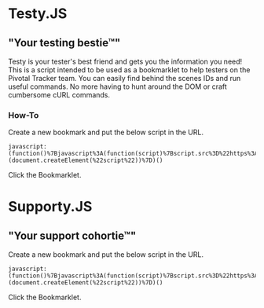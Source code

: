 # Testy.JS

## "Your testing bestie™"

Testy is your tester's best friend and gets you the information you need!  This is a script intended to be used as a bookmarklet to help testers on the Pivotal Tracker team.  You can easily find behind the scenes IDs and run useful commands.  No more having to hunt around the DOM or craft cumbersome cURL commands.  

### How-To

Create a new bookmark and put the below script in the URL.
```
javascript:(function()%7Bjavascript%3A(function(script)%7Bscript.src%3D%22https%3A%2F%2Frawgit.com%2Fchawagne%2Fbookmarklets%2Fmaster%2Ftesty.js%22%3Bdocument.body.appendChild(script)%3B%7D)(document.createElement(%22script%22))%7D)()
```
Click the Bookmarklet.

# Supporty.JS

## "Your support cohortie™"

Create a new bookmark and put the below script in the URL.
```
javascript:(function()%7Bjavascript%3A(function(script)%7Bscript.src%3D%22https%3A%2F%2Frawgit.com%2Fchawagne%2Fbookmarklets%2Fmaster%2Fsupporty.js%22%3Bdocument.body.appendChild(script)%3B%7D)(document.createElement(%22script%22))%7D)()
```
Click the Bookmarklet.
